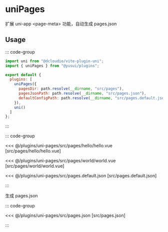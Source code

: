 # uniPages

扩展 uni-app \<page-meta\> 功能，自动生成 pages.json

## Usage

::: code-group

```js [vite.config.js]
import uni from "@dcloudio/vite-plugin-uni";
import { uniPages } from "@yusui/plugins";

export default {
  plugins: [
    uniPages({
      pagesDir: path.resolve(__dirname, "src/pages"),
      pagesJsonPath: path.resolve(__dirname, "src/pages.json"),
      defaultConfigPath: path.resolve(__dirname, "src/pages.default.json")
    }),
    uni()
  ]
};
```

:::

::: code-group

<<< @/plugins/uni-pages/src/pages/hello/hello.vue [src/pages/hello/hello.vue]

<<< @/plugins/uni-pages/src/pages/world/world.vue [src/pages/world/world.vue]

<<< @/plugins/uni-pages/src/pages.default.json [src/pages.default.json]

:::

生成 pages.json

::: code-group

<<< @/plugins/uni-pages/src/pages.json [src/pages.json]

:::
